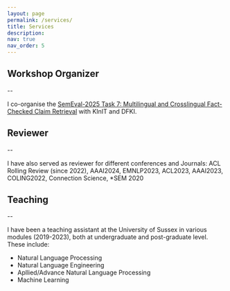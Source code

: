 ```yaml
---
layout: page
permalink: /services/
title: Services
description:
nav: true
nav_order: 5
---
```


## Workshop Organizer
--

I co-organise the [SemEval-2025 Task 7: Multilingual and Crosslingual Fact-Checked Claim Retrieval](https://kinit-sk.github.io/semeval_2025/) with KInIT and DFKI.

## Reviewer
--

I have also served as reviewer for different conferences and Journals:
ACL Rolling Review (since 2022), AAAI2024, EMNLP2023, ACL2023, AAAI2023, COLING2022, Connection Science, \*SEM 2020

## Teaching
--

I have been a teaching assistant at the University of Sussex in various modules (2019-2023), both at undergraduate and post-graduate level. These include:
- Natural Language Processing
- Natural Language Engineering
- Apllied/Advance Natural Language Processing
- Machine Learning 